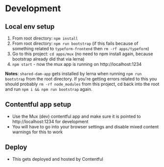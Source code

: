 
# Development

## Local env setup

1. From root directory: `npm install`
1. From root directory: `npm run bootstrap` (if this fails because of something related to `typeform-frontend` then `rm -rf apps/typeform`)
1. Go to this project: `cd apps/mux` (no need to npm install again, because bootstrap already did that via lerna)
1. `npm start` - now the mux app is running on http://localhost:1234

**Notes**: `shared-dam-app` gets installed by lerna when running `npm run bootstrap` from the root directory. If you're getting errors related to this
you should probably `rm -rf node_modules` from this project, cd back into the root and run `npm i && npm run bootstrap` again.

## Contentful app setup

* Use the Mux (dev) contentful app and make sure it is pointed to http://localhost:1234 for development
* You will have to go into your browser settings and disable mixed content warnings for this to work

## Deploy

* This gets deployed and hosted by Contentful


